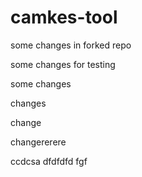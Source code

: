 # camkes-tool

some changes in forked repo

some changes for testing

some changes

changes

change

changererere

ccdcsa
dfdfdfd
fgf
